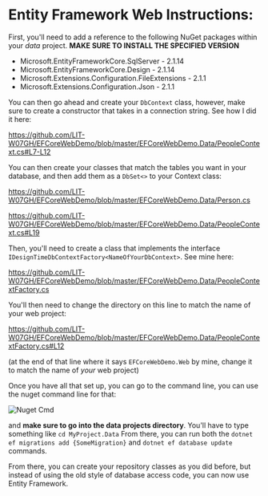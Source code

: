 # Entity Framework Web Instructions:

First, you'll need to add a reference to the following NuGet packages within your *data* project. **MAKE SURE TO INSTALL THE SPECIFIED VERSION**

* Microsoft.EntityFrameworkCore.SqlServer - 2.1.14
* Microsoft.EntityFrameworkCore.Design - 2.1.14
* Microsoft.Extensions.Configuration.FileExtensions - 2.1.1
* Microsoft.Extensions.Configuration.Json - 2.1.1

You can then go ahead and create your `DbContext` class, however, make sure to create a constructor that takes in a connection string. See how I did it here:

https://github.com/LIT-W07GH/EFCoreWebDemo/blob/master/EFCoreWebDemo.Data/PeopleContext.cs#L7-L12

You can then create your classes that match the tables you want in your database, and then add them as a `DbSet<>` to your Context class:

https://github.com/LIT-W07GH/EFCoreWebDemo/blob/master/EFCoreWebDemo.Data/Person.cs

https://github.com/LIT-W07GH/EFCoreWebDemo/blob/master/EFCoreWebDemo.Data/PeopleContext.cs#L19

Then, you'll need to create a class that implements the interface `IDesignTimeDbContextFactory<NameOfYourDbContext>`. See mine here:

https://github.com/LIT-W07GH/EFCoreWebDemo/blob/master/EFCoreWebDemo.Data/PeopleContextFactory.cs

You'll then need to change the directory on this line to match the name of your web project:

https://github.com/LIT-W07GH/EFCoreWebDemo/blob/master/EFCoreWebDemo.Data/PeopleContextFactory.cs#L12

(at the end of that line where it says `EFCoreWebDemo.Web` by mine, change it to match the name of _your_ web project)

Once you have all that set up, you can go to the command line, you can use the nuget command line for that:

![Nuget Cmd](https://raw.githubusercontent.com/LIT-W07GH/EFCoreWebDemo/master/nuget_cmd.png)

and **make sure to go into the data projects directory**. You'll have to type something like `cd MyProject.Data` From there, you
can run both the `dotnet ef migrations add {SomeMigration}` and `dotnet ef database update` commands.

From there, you can create your repository classes as you did before, but instead of using the old style of database access code, you can now
use Entity Framework.
